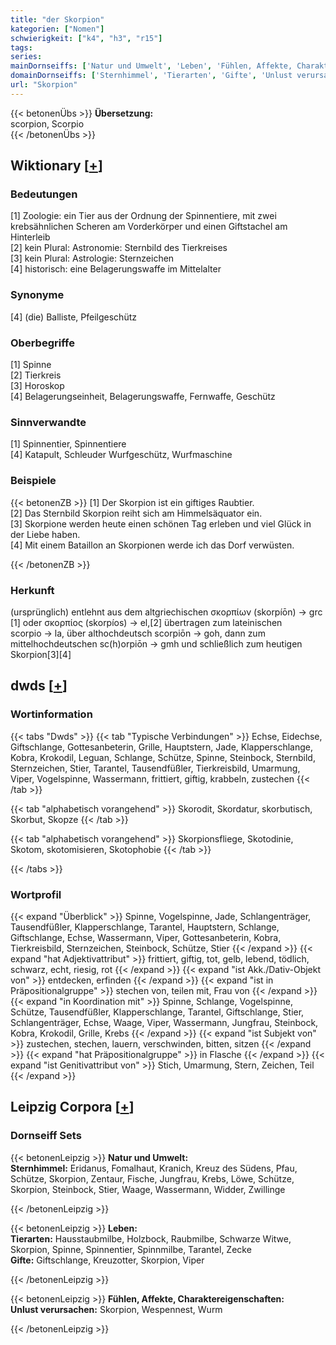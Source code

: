 ```yaml
---
title: "der Skorpion"
kategorien: ["Nomen"]
schwierigkeit: ["k4", "h3", "r15"]
tags:
series:
mainDornseiffs: ['Natur und Umwelt', 'Leben', 'Fühlen, Affekte, Charaktereigenschaften']
domainDornseiffs: ['Sternhimmel', 'Tierarten', 'Gifte', 'Unlust verursachen']
url: "Skorpion"
---
```


{{< betonenÜbs >}}
**Übersetzung:**  
scorpion, Scorpio  
{{< /betonenÜbs >}}

## Wiktionary [[+](https://de.wiktionary.org/wiki/Skorpion)]

### Bedeutungen
[1] Zoologie: ein Tier aus der Ordnung der Spinnentiere, mit zwei krebsähnlichen Scheren am Vorderkörper und einen Giftstachel am Hinterleib  
[2] kein Plural: Astronomie: Sternbild des Tierkreises  
[3] kein Plural: Astrologie: Sternzeichen  
[4] historisch: eine Belagerungswaffe im Mittelalter  

### Synonyme
[4] (die) Balliste, Pfeilgeschütz  

### Oberbegriffe
[1] Spinne  
[2] Tierkreis  
[3] Horoskop  
[4] Belagerungseinheit, Belagerungswaffe, Fernwaffe, Geschütz  

### Sinnverwandte
[1] Spinnentier, Spinnentiere  
[4] Katapult, Schleuder Wurfgeschütz, Wurfmaschine  

### Beispiele
{{< betonenZB >}}
[1] Der Skorpion ist ein giftiges Raubtier.  
[2] Das Sternbild Skorpion reiht sich am Himmelsäquator ein.  
[3] Skorpione werden heute einen schönen Tag erleben und viel Glück in der Liebe haben.  
[4] Mit einem Bataillon an Skorpionen werde ich das Dorf verwüsten.  

{{< /betonenZB >}}
### Herkunft
(ursprünglich) entlehnt aus dem altgriechischen σκορπίων (skorpíōn) → grc [1] oder  σκορπίος (skorpíos) → el,[2] übertragen zum lateinischen scorpio → la, über althochdeutsch scorpiōn → goh, dann zum mittelhochdeutschen sc(h)orpiōn → gmh und schließlich zum heutigen Skorpion[3][4]  



## dwds [[+](https://www.dwds.de/wb/Skorpion)]

### Wortinformation
{{< tabs "Dwds" >}}
{{< tab "Typische Verbindungen" >}}
Echse, Eidechse, Giftschlange, Gottesanbeterin, Grille, Hauptstern, Jade, Klapperschlange, Kobra, Krokodil, Leguan, Schlange, Schütze, Spinne, Steinbock, Sternbild, Sternzeichen, Stier, Tarantel, Tausendfüßler, Tierkreisbild, Umarmung, Viper, Vogelspinne, Wassermann, frittiert, giftig, krabbeln, zustechen
{{< /tab >}}

{{< tab "alphabetisch vorangehend" >}}
Skorodit, Skordatur, skorbutisch, Skorbut, Skopze
{{< /tab >}}

{{< tab "alphabetisch vorangehend" >}}
Skorpionsfliege, Skotodinie, Skotom, skotomisieren, Skotophobie
{{< /tab >}}

{{< /tabs >}}

### Wortprofil
{{< expand "Überblick" >}} Spinne, Vogelspinne, Jade, Schlangenträger, Tausendfüßler, Klapperschlange, Tarantel, Hauptstern, Schlange, Giftschlange, Echse, Wassermann, Viper, Gottesanbeterin, Kobra, Tierkreisbild, Sternzeichen, Steinbock, Schütze, Stier {{< /expand >}}
{{< expand "hat Adjektivattribut" >}} frittiert, giftig, tot, gelb, lebend, tödlich, schwarz, echt, riesig, rot {{< /expand >}}
{{< expand "ist Akk./Dativ-Objekt von" >}} entdecken, erfinden {{< /expand >}}
{{< expand "ist in Präpositionalgruppe" >}} stechen von, teilen mit, Frau von {{< /expand >}}
{{< expand "in Koordination mit" >}} Spinne, Schlange, Vogelspinne, Schütze, Tausendfüßler, Klapperschlange, Tarantel, Giftschlange, Stier, Schlangenträger, Echse, Waage, Viper, Wassermann, Jungfrau, Steinbock, Kobra, Krokodil, Grille, Krebs {{< /expand >}}
{{< expand "ist Subjekt von" >}} zustechen, stechen, lauern, verschwinden, bitten, sitzen {{< /expand >}}
{{< expand "hat Präpositionalgruppe" >}} in Flasche {{< /expand >}}
{{< expand "ist Genitivattribut von" >}} Stich, Umarmung, Stern, Zeichen, Teil {{< /expand >}}

## Leipzig Corpora [[+](https://corpora.uni-leipzig.de/en/res?word=Skorpion&corpusId=deu_newscrawl-public_2018)]

### Dornseiff Sets
{{< betonenLeipzig >}}
**Natur und Umwelt:**  
**Sternhimmel:** Eridanus, Fomalhaut, Kranich, Kreuz des Südens, Pfau, Schütze, Skorpion, Zentaur, Fische, Jungfrau, Krebs, Löwe, Schütze, Skorpion, Steinbock, Stier, Waage, Wassermann, Widder, Zwillinge  

{{< /betonenLeipzig >}}


{{< betonenLeipzig >}}
**Leben:**  
**Tierarten:** Hausstaubmilbe, Holzbock, Raubmilbe, Schwarze Witwe, Skorpion, Spinne, Spinnentier, Spinnmilbe, Tarantel, Zecke  
**Gifte:** Giftschlange, Kreuzotter, Skorpion, Viper  

{{< /betonenLeipzig >}}


{{< betonenLeipzig >}}
**Fühlen, Affekte, Charaktereigenschaften:**  
**Unlust verursachen:** Skorpion, Wespennest, Wurm  

{{< /betonenLeipzig >}}
